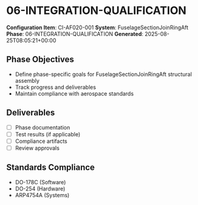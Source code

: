 # 06-INTEGRATION-QUALIFICATION

**Configuration Item**: CI-AF020-001
**System**: FuselageSectionJoinRingAft
**Phase**: 06-INTEGRATION-QUALIFICATION
**Generated**: 2025-08-25T08:05:21+00:00

## Phase Objectives
- Define phase-specific goals for FuselageSectionJoinRingAft structural assembly
- Track progress and deliverables
- Maintain compliance with aerospace standards

## Deliverables
- [ ] Phase documentation
- [ ] Test results (if applicable)
- [ ] Compliance artifacts
- [ ] Review approvals

## Standards Compliance
- DO-178C (Software)
- DO-254 (Hardware)
- ARP4754A (Systems)

